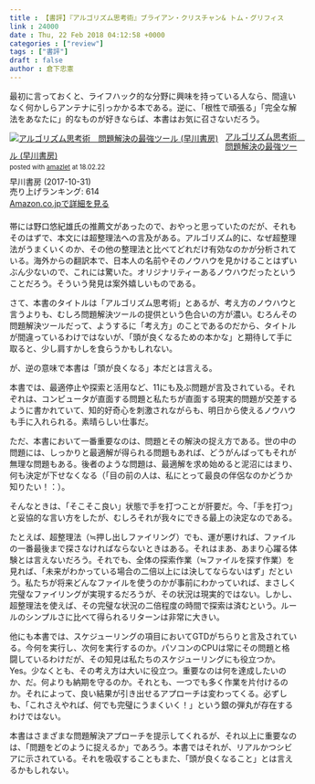 ```yaml
---
title : 【書評】『アルゴリズム思考術』ブライアン・クリスチャン& トム・グリフィス
link : 24000
date : Thu, 22 Feb 2018 04:12:58 +0000
categories : ["review"]
tags : ["書評"]
draft : false
author : 倉下忠憲
---
```


最初に言っておくと、ライフハック的な分野に興味を持っている人なら、間違いなく何かしらアンテナに引っかかる本である。逆に、「根性で頑張る」「完全な解法をあなたに」的なものが好きならば、本書はお気に召さないだろう。

<div class="amazlet-box" style="margin-bottom:20px;"><div class="amazlet-image" style="float:left;margin:0px 12px 1px 0px;"><a href="http://www.amazon.co.jp/exec/obidos/ASIN/B076QB8LCL/rashita1000-22/ref=nosim/" name="amazletlink" target="_blank"><img src="https://images-fe.ssl-images-amazon.com/images/I/51IX%2BCJNxLL._SL160_.jpg" alt="アルゴリズム思考術　問題解決の最強ツール (早川書房)" style="border: none;" /></a></div><div class="amazlet-info" style="line-height:120%; margin-bottom: 10px"><div class="amazlet-name" style="margin-bottom:10px;line-height:120%"><a href="http://www.amazon.co.jp/exec/obidos/ASIN/B076QB8LCL/rashita1000-22/ref=nosim/" name="amazletlink" target="_blank">アルゴリズム思考術　問題解決の最強ツール (早川書房)</a><div class="amazlet-powered-date" style="font-size:80%;margin-top:5px;line-height:120%">posted with <a href="http://www.amazlet.com/" title="amazlet" target="_blank">amazlet</a> at 18.02.22</div></div><div class="amazlet-detail">早川書房 (2017-10-31)<br />売り上げランキング: 614<br /></div><div class="amazlet-sub-info" style="float: left;"><div class="amazlet-link" style="margin-top: 5px"><a href="http://www.amazon.co.jp/exec/obidos/ASIN/B076QB8LCL/rashita1000-22/ref=nosim/" name="amazletlink" target="_blank">Amazon.co.jpで詳細を見る</a></div></div></div><div class="amazlet-footer" style="clear: left"></div></div>

帯には野口悠紀雄氏の推薦文があったので、おやっと思っていたのだが、それもそのはずで、本文には超整理法への言及がある。アルゴリズム的に、なぜ超整理法がうまくいくのか、その他の整理法と比べてどれだけ有効なのかが分析されている。海外からの翻訳本で、日本人の名前やそのノウハウを見かけることはずいぶん少ないので、これには驚いた。オリジナリティーあるノウハウだったということだろう。そういう発見は案外嬉しいものである。

さて、本書のタイトルは「アルゴリズム思考術」とあるが、考え方のノウハウと言うよりも、むしろ問題解決ツールの提供という色合いの方が濃い。むろんその問題解決ツールだって、ようするに「考え方」のことであるのだから、タイトルが間違っているわけではないが、「頭が良くなるための本かな」と期待して手に取ると、少し肩すかしを食らうかもしれない。

が、逆の意味で本書は「頭が良くなる」本だとは言える。

本書では、最適停止や探索と活用など、11にも及ぶ問題が言及されている。それぞれは、コンピュータが直面する問題と私たちが直面する現実的問題が交差するように書かれていて、知的好奇心を刺激されながらも、明日から使えるノウハウも手に入れられる。素晴らしい仕事だ。

ただ、本書において一番重要なのは、問題とその解決の捉え方である。世の中の問題には、しっかりと最適解が得られる問題もあれば、どうがんばってもそれが無理な問題もある。後者のような問題は、最適解を求め始めると泥沼にはまり、何も決定が下せなくなる（「目の前の人は、私にとって最良の伴侶なのかどうか知りたい！：）。

そんなときは、「そこそこ良い」状態で手を打つことが肝要だ。今、「手を打つ」と妥協的な言い方をしたが、むしろそれが我々にできる最上の決定なのである。

たとえば、超整理法（≒押し出しファイリング）でも、運が悪ければ、ファイルの一番最後まで探さなければならないときはある。それはまあ、あまり心躍る体験とは言えないだろう。それでも、全体の探索作業（≒ファイルを探す作業）を見れば、「未来がわかっている場合の二倍以上には決してならないはず」だという。私たちが将来どんなファイルを使うのかが事前にわかっていれば、まさしく完璧なファイリングが実現するだろうが、その状況は現実的ではない。しかし、超整理法を使えば、その完璧な状況の二倍程度の時間で探索は済むという。ルールのシンプルさに比べて得られるリターンは非常に大きい。

他にも本書では、スケジューリングの項目においてGTDがちらりと言及されている。今何を実行し、次何を実行するのか。パソコンのCPUは常にその問題と格闘しているわけだが、その知見は私たちのスケジューリングにも役立つか。Yes。少なくとも、その考え方は大いに役立つ。重要なのは何を達成したいのか、だ。何よりも納期を守るのか。それとも、一つでも多く作業を片付けるのか。それによって、良い結果が引き出せるアプローチは変わってくる。必ずしも、「これさえやれば、何でも完璧にうまくいく！」という銀の弾丸が存在するわけではない。

本書はさまざまな問題解決アプローチを提示してくれるが、それ以上に重要なのは、「問題をどのように捉えるか」であろう。本書ではそれが、リアルかつシビアに示されている。それを吸収することもまた、「頭が良くなること」とは言えるかもしれない。



